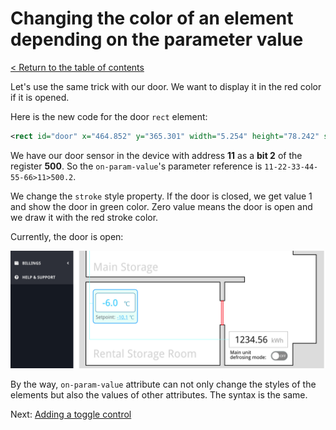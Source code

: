 # Changing the color of an element depending on the parameter value

[< Return to the table of contents](../../README.md)

Let's use the same trick with our door. We want to display it in the red color if it is opened.

Here is the new code for the door `rect` element:

```xml
<rect id="door" x="464.852" y="365.301" width="5.254" height="78.242" style="fill:none;stroke:grey;stroke-width:2px;" on-param-value="11-22-33-44-55-66>11>500.2:=0:stroke:red:green:r" />
```

We have our door sensor in the device with address **11** as a **bit 2** of the register **500**. So the `on-param-value`'s parameter reference is `11-22-33-44-55-66>11>500.2`.

We change the `stroke` style property. If the door is closed, we get value 1 and show the door in green color. Zero value means the door is open and we draw it with the red stroke color.

Currently, the door is open:

![Door is open](img-door-open.png)

By the way, `on-param-value` attribute can not only change the styles of the elements but also the values of other attributes. The syntax is the same.

Next: [Adding a toggle control](../05-toggle/README.md)
